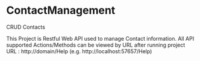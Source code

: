 # ContactManagement
CRUD Contacts


This Project is Restful Web API used to manage Contact information.
All API supported Actions/Methods can be viewed by URL after running project
URL : http://domain/Help (e.g. http://localhost:57657/Help)
